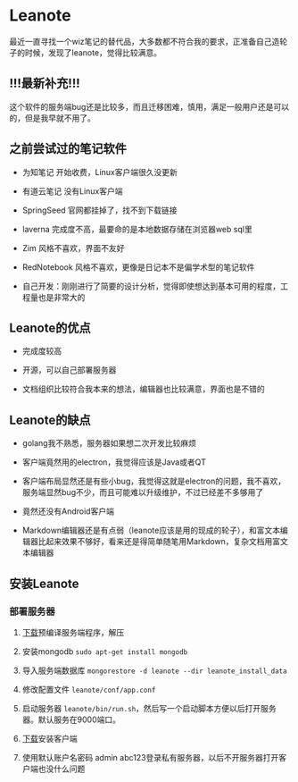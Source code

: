 # Leanote

最近一直寻找一个wiz笔记的替代品，大多数都不符合我的要求，正准备自己造轮子的时候，发现了leanote，觉得比较满意。

## !!!最新补充!!!

这个软件的服务端bug还是比较多，而且迁移困难，慎用，满足一般用户还是可以的，但是我早就不用了。

## 之前尝试过的笔记软件

* 为知笔记 开始收费，Linux客户端很久没更新

* 有道云笔记 没有Linux客户端

* SpringSeed 官网都挂掉了，找不到下载链接

* laverna 完成度不高，最要命的是本地数据存储在浏览器web sql里

* Zim 风格不喜欢，界面不友好

* RedNotebook 风格不喜欢，更像是日记本不是偏学术型的笔记软件

* 自己开发：刚刚进行了简要的设计分析，觉得即使想达到基本可用的程度，工程量也是非常大的

## Leanote的优点

* 完成度较高

* 开源，可以自己部署服务器

* 文档组织比较符合我本来的想法，编辑器也比较满意，界面也是不错的

## Leanote的缺点

* golang我不熟悉，服务器如果想二次开发比较麻烦

* 客户端竟然用的electron，我觉得应该是Java或者QT

* 客户端布局显然还是有些小bug，我觉得这就是electron的问题，我不喜欢，服务端显然bug不少，而且可能难以升级维护，不过已经差不多够用了

* 竟然还没有Android客户端

* Markdown编辑器还是有点弱（leanote应该是用的现成的轮子），和富文本编辑器比起来效果不够好，看来还是得简单随笔用Markdown，复杂文档用富文本编辑器

## 安装Leanote

### 部署服务器

1. [下载](http://leanote.org/#download)预编译服务端程序，解压

2. 安装mongodb
    `sudo apt-get install mongodb`

3. 导入服务端数据库
    `mongorestore -d leanote --dir leanote_install_data`

4. 修改配置文件 `leanote/conf/app.conf`

5. 启动服务器 `leanote/bin/run.sh`，然后写一个启动脚本方便以后打开服务器。默认服务在9000端口。

6. [下载](http://app.leanote.com/)安装客户端

7. 使用默认账户名密码 admin abc123登录私有服务器，以后不开服务器打开客户端也没什么问题
